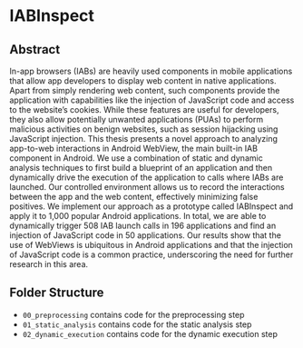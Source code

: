 # IABInspect

## Abstract

In-app browsers (IABs) are heavily used components in mobile applications that allow app developers to display web content in native applications. Apart from simply rendering web content, such components provide the application with capabilities like the injection of JavaScript code and access to the website’s cookies. While these features are useful for developers, they also allow potentially unwanted applications (PUAs) to perform malicious activities on benign websites, such as session hijacking using JavaScript injection. This thesis presents a novel approach to analyzing app-to-web interactions in Android WebView, the main built-in IAB component in Android. We use a combination of static and dynamic analysis techniques to first build a blueprint of an application and then dynamically drive the execution of the application to calls where IABs are launched. Our controlled environment allows us to record the interactions between the app and the web content, effectively minimizing false positives. We implement our approach as a prototype called IABInspect and apply it to 1,000 popular Android applications. In total, we are able to dynamically trigger 508 IAB launch calls in 196 applications and find an injection of JavaScript code in 50 applications. Our results show that the use of WebViews is ubiquitous in Android applications and that the injection of JavaScript code is a common practice, underscoring the need for further research in this area.

## Folder Structure

- `00_preprocessing` contains code for the preprocessing step
- `01_static_analysis` contains code for the static analysis step
- `02_dynamic_execution` contains code for the dynamic execution step
